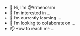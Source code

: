 - 👋 Hi, I’m @Armenoarm
- 👀 I’m interested in ...
- 🌱 I’m currently learning ...
- 💞️ I’m looking to collaborate on ...
- 📫 How to reach me ...

<!---
Armenoarm/Armenoarm is a ✨ special ✨ repository because its `README.md` (this file) appears on your GitHub profile.
You can click the Preview link to take a look at your changes.
--->
